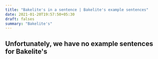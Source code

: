 ```yaml
---
title: "Bakelite's in a sentence | Bakelite's example sentences"
date: 2021-01-20T19:57:50+05:30
draft: falses
summary: "Bakelite's"
---
```

## Unfortunately, we have no example sentences for Bakelite's                 
